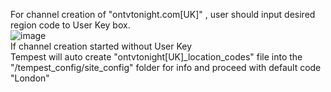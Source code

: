 For channel creation of "ontvtonight.com[UK]" , user should input desired region code to User Key box.<br>
![image](https://user-images.githubusercontent.com/97025515/174967107-e9dad535-6556-42fd-8634-aeeaeb0e154f.png)
<br>If channel creation started without User Key<br>
Tempest will auto create "ontvtonight[UK]_location_codes" file into the "/tempest_config/site_config" folder for info and proceed with default code "London"
